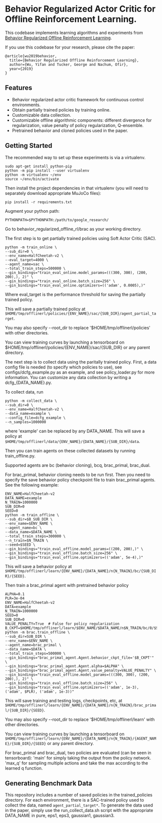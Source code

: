 # Behavior Regularized Actor Critic for Offline Reinforcement Learning.

This codebase implements learning algorithms and experiments from [Behavior Regularized Offline Reinforcement Learning](https://openreview.net/forum?id=BJg9hTNKPH).


If you use this codebase for your research, please cite the paper:

```
@article{wu2019behavior,
  title={Behavior Regularized Offline Reinforcement Learning},
  author={Wu, Yifan and Tucker, George and Nachum, Ofir},
  year={2019}
}
```

## Features

*   Behavior regularized actor critic framework for continuous control environments.
*   Obtain partially trained policies by training online.
*   Customizable data collection.
*   Customizable offline algorithmic components: different divergence for regularization, value penalty of policy regularization, Q-ensemble.
*   Pretrained behavior and cloned policies used in the paper.


## Getting Started

The recommended way to set up these experiments is via a virtualenv.

```
sudo apt-get install python-pip
python -m pip install --user virtualenv
python -m virtualenv ~/env
source ~/env/bin/activate
```

Then install the project dependencies in that virtualenv (you will need to
separately download appropriate MuJoCo files):

```
pip install -r requirements.txt
```

Augment your python path:
```
PYTHONPATH=$PYTHONPATH:/path/to/google_research/
```

Go to behavior_regularized_offline_rl/brac as your working directory.

The first step is to get partially trained policies using Soft Actor Critic (SAC).

```
python -m train_online \
--sub_dir=0 \
--env_name=HalfCheetah-v2 \
--eval_target=4000 \
--agent_name=sac \
--total_train_steps=500000 \
--gin_bindings="train_eval_online.model_params=(((300, 300), (200, 200),), 2)" \
--gin_bindings="train_eval_online.batch_size=256" \
--gin_bindings="train_eval_online.optimizers=(('adam', 0.0005),)"
```

Where eval_target is the performance threshold for saving the partially trained policy.

This will save a partially trained policy at
`$HOME/tmp/offlinerl/policies/{ENV_NAME}/sac/{SUB_DIR}/agent_partial_target`.

You may also specify --root_dir to replace '$HOME/tmp/offlinerl/policies' with other directories.

You can view training curves by launching a tensorboard on $HOME/tmp/offlinerl/policies/{ENV_NAME}/sac/{SUB_DIR} or any parent directory.


The next step is to collect data using the paritally trained policy. First, a data config file is needed (to specify which policies to use), see configs/dcfg_example.py as an example, and see policy_loader.py for more information. You can customize any data collection by writing a dcfg_{DATA_NAME}.py.

To collect data, run

```
python -m collect_data \
--sub_dir=0 \
--env_name=HalfCheetah-v2 \
--data_name=example \
--config_file=dcfg_example \
--n_samples=1000000
```

where 'example' can be replaced by any DATA_NAME.
This will save a policy at
`$HOME/tmp/offlinerl/data/{ENV_NAME}/{DATA_NAME}/{SUB_DIR}/data`.


Then you can train agents on these collected datasets by running train_offline.py.

Supported agents are
bc (behavior cloning), bcq, brac_primal, brac_dual.

For brac_primal, behavior cloning needs to be run first. Then you need to specify the save behavior policy checkpoint file to train brac_primal agents. See the following example:

```
ENV_NAME=HalfCheetah-v2
DATA_NAME=example
N_TRAIN=1000000
SUB_DIR=0
SEED=0
python -m train_offline \
--sub_dir=$B_SUB_DIR \
--env_name=$ENV_NAME \
--agent_name=bc \
--data_name=$DATA_NAME \
--total_train_steps=300000 \
--n_train=$N_TRAIN \
--seed=$SEED \
--gin_bindings="train_eval_offline.model_params=((200, 200),)" \
--gin_bindings="train_eval_offline.batch_size=256" \
--gin_bindings="train_eval_offline.optimizers=(('adam', 5e-4),)"
```

This will save a behavior policy at
`$HOME/tmp/offlinerl/learn/{ENV_NAME}/{DATA_NAME}/n{N_TRAIN}/bc/{SUB_DIR}/{SEED}`.

Then train a brac_primal agent with pretrained behavior policy

```
ALPHA=0.1
PLR=3e-04
ENV_NAME=HalfCheetah-v2
DATA=example
N_TRAIN=1000000
SEED=0
SUB_DIR=0
VALUE_PENALTY=True  # False for policy regularization
B_CKPT=$HOME/tmp/offlinerl/learn/$ENV_NAME/$DATA_NAME/n$N_TRAIN/bc/0/$SEED/agent_behavior
python -m brac.train_offline \
--sub_dir=SUB_DIR \
--env_name=$ENV_NAME \
--agent_name=brac_primal \
--data_name=$DATA \
--total_train_steps=500000 \
--gin_bindings="brac_primal_agent.Agent.behavior_ckpt_file='$B_CKPT'" \
--gin_bindings="brac_primal_agent.Agent.alpha=$ALPHA" \
--gin_bindings="brac_primal_agent.Agent.value_penalty=VALUE_PENALTY" \
--gin_bindings="train_eval_offline.model_params=(((300, 300), (200, 200),), 2)" \
--gin_bindings="train_eval_offline.batch_size=256" \
--gin_bindings="train_eval_offline.optimizers=(('adam', 1e-3), ('adam', $PLR), ('adam', 1e-3))"
```


This will save training and testing logs, checkpoints, etc, at
`$HOME/tmp/offlinerl/learn/{ENV_NAME}/{DATA_NAME}/n{N_TRAIN}/brac_primal/{SUB_DIR}/{SEED}`.

You may also specify --root_dir to replace '$HOME/tmp/offlinerl/learn' with other directories.

You can view training curves by launching a tensorboard on `$HOME/tmp/offlinerl/learn/{ENV_NAME}/{DATA_NAME}/n{N_TRAIN}/{AGENT_NAME}/{SUB_DIR}/{SEED}` or any parent directory.

For brac_primal and brac_dual, two policies are evaluated (can be seen in tensorboard): 'main' for simply taking the output from the policy network. 'max_q' for sampling multiple actions and take the max according to the learned q function.


## Generating Benchmark Data

This repository includes a number of saved policies in the trained_policies
directory. For each environment, there is a SAC-trained policy used to collect
the data, named `agent_partial_target*`. To generate the data used in the paper,
simply use the run_collect_data.sh script with the appropriate DATA_NAME in
pure, eps1, eps3, gaussian1, gaussian3.
